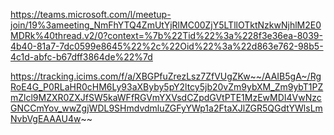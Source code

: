 

https://teams.microsoft.com/l/meetup-join/19%3ameeting_NmFhYTQ4ZmUtYjRlMC00ZjY5LTllOTktNzkwNjhlM2E0MDRk%40thread.v2/0?context=%7b%22Tid%22%3a%228f3e36ea-8039-4b40-81a7-7dc0599e8645%22%2c%22Oid%22%3a%22d863e762-98b5-4c1d-abfc-b67dff3864de%22%7d

https://tracking.icims.com/f/a/XBGPfuZrezLsz7ZfVUgZKw~~/AAIB5gA~/RgRoE4G_P0RLaHR0cHM6Ly93aXByby5pY2ltcy5jb20vZm9ybXM_Zm9ybT1PZmZlcl9MZXR0ZXJfSW5kaWFfRGVmYXVsdCZpdGVtPTE1MzEwMDI4VwNzcGNCCmYov_wwZgjWDL9SHmdvdmluZGFyYWp1a2FtaXJlZGR5QGdtYWlsLmNvbVgEAAAU4w~~
